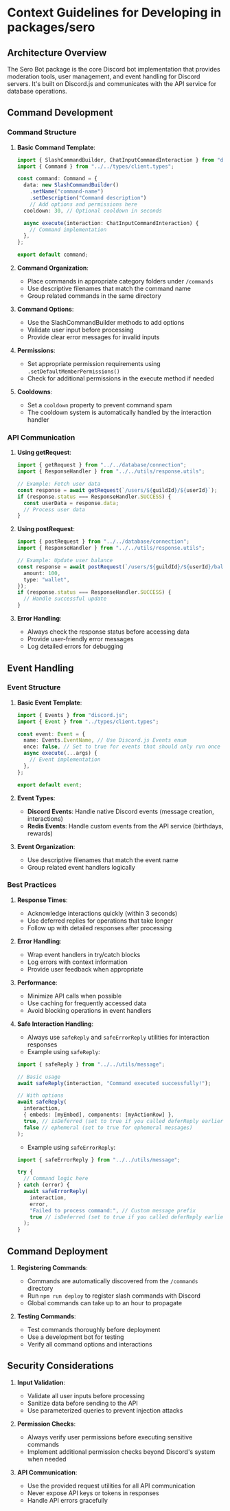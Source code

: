 # Context Guidelines for Developing in packages/sero

## Architecture Overview

The Sero Bot package is the core Discord bot implementation that provides moderation tools, user management, and event handling for Discord servers. It's built on Discord.js and communicates with the API service for database operations.

## Command Development

### Command Structure

1. **Basic Command Template**:

   ```typescript
   import { SlashCommandBuilder, ChatInputCommandInteraction } from "discord.js";
   import { Command } from "../../types/client.types";

   const command: Command = {
     data: new SlashCommandBuilder()
       .setName("command-name")
       .setDescription("Command description")
       // Add options and permissions here
     cooldown: 30, // Optional cooldown in seconds

     async execute(interaction: ChatInputCommandInteraction) {
       // Command implementation
     },
   };

   export default command;
   ```

2. **Command Organization**:

   - Place commands in appropriate category folders under `/commands`
   - Use descriptive filenames that match the command name
   - Group related commands in the same directory

3. **Command Options**:

   - Use the SlashCommandBuilder methods to add options
   - Validate user input before processing
   - Provide clear error messages for invalid inputs

4. **Permissions**:

   - Set appropriate permission requirements using `.setDefaultMemberPermissions()`
   - Check for additional permissions in the execute method if needed

5. **Cooldowns**:
   - Set a `cooldown` property to prevent command spam
   - The cooldown system is automatically handled by the interaction handler

### API Communication

1. **Using getRequest**:

   ```typescript
   import { getRequest } from "../../database/connection";
   import { ResponseHandler } from "../../utils/response.utils";

   // Example: Fetch user data
   const response = await getRequest(`/users/${guildId}/${userId}`);
   if (response.status === ResponseHandler.SUCCESS) {
     const userData = response.data;
     // Process user data
   }
   ```

2. **Using postRequest**:

   ```typescript
   import { postRequest } from "../../database/connection";
   import { ResponseHandler } from "../../utils/response.utils";

   // Example: Update user balance
   const response = await postRequest(`/users/${guildId}/${userId}/balance`, {
     amount: 100,
     type: "wallet",
   });
   if (response.status === ResponseHandler.SUCCESS) {
     // Handle successful update
   }
   ```

3. **Error Handling**:
   - Always check the response status before accessing data
   - Provide user-friendly error messages
   - Log detailed errors for debugging

## Event Handling

### Event Structure

1. **Basic Event Template**:

   ```typescript
   import { Events } from "discord.js";
   import { Event } from "../types/client.types";

   const event: Event = {
     name: Events.EventName, // Use Discord.js Events enum
     once: false, // Set to true for events that should only run once
     async execute(...args) {
       // Event implementation
     },
   };

   export default event;
   ```

2. **Event Types**:

   - **Discord Events**: Handle native Discord events (message creation, interactions)
   - **Redis Events**: Handle custom events from the API service (birthdays, rewards)

3. **Event Organization**:
   - Use descriptive filenames that match the event name
   - Group related event handlers logically

### Best Practices

1. **Response Times**:

   - Acknowledge interactions quickly (within 3 seconds)
   - Use deferred replies for operations that take longer
   - Follow up with detailed responses after processing

2. **Error Handling**:

   - Wrap event handlers in try/catch blocks
   - Log errors with context information
   - Provide user feedback when appropriate

3. **Performance**:
   - Minimize API calls when possible
   - Use caching for frequently accessed data
   - Avoid blocking operations in event handlers

4. **Safe Interaction Handling**:

   - Always use `safeReply` and `safeErrorReply` utilities for interaction responses
   - Example using `safeReply`:
   
   ```typescript
   import { safeReply } from "../../utils/message";
   
   // Basic usage
   await safeReply(interaction, "Command executed successfully!");
   
   // With options
   await safeReply(
     interaction,
     { embeds: [myEmbed], components: [myActionRow] },
     true, // isDeferred (set to true if you called deferReply earlier)
     false // ephemeral (set to true for ephemeral messages)
   );
   ```
   
   - Example using `safeErrorReply`:
   
   ```typescript
   import { safeErrorReply } from "../../utils/message";
   
   try {
     // Command logic here
   } catch (error) {
     await safeErrorReply(
       interaction,
       error,
       "Failed to process command:", // Custom message prefix
       true // isDeferred (set to true if you called deferReply earlier)
     );
   }
   ```

## Command Deployment

1. **Registering Commands**:

   - Commands are automatically discovered from the `/commands` directory
   - Run `npm run deploy` to register slash commands with Discord
   - Global commands can take up to an hour to propagate

2. **Testing Commands**:
   - Test commands thoroughly before deployment
   - Use a development bot for testing
   - Verify all command options and interactions

## Security Considerations

1. **Input Validation**:

   - Validate all user inputs before processing
   - Sanitize data before sending to the API
   - Use parameterized queries to prevent injection attacks

2. **Permission Checks**:

   - Always verify user permissions before executing sensitive commands
   - Implement additional permission checks beyond Discord's system when needed

3. **API Communication**:
   - Use the provided request utilities for all API communication
   - Never expose API keys or tokens in responses
   - Handle API errors gracefully
